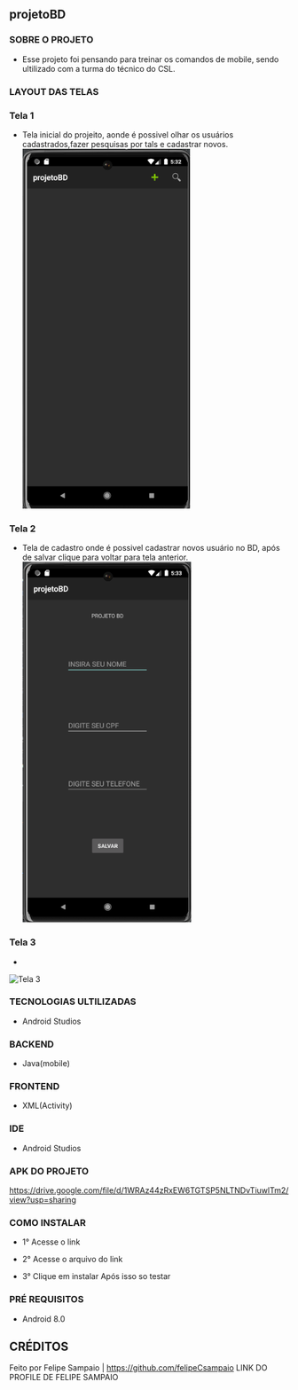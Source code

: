 ## projetoBD

### SOBRE O PROJETO
- Esse projeto foi pensando para treinar os comandos de mobile, sendo ultilizado com a turma do técnico do CSL.

### LAYOUT DAS TELAS
### Tela 1
- Tela inicial do projeito, aonde é possivel olhar os usuários cadastrados,fazer pesquisas por tals e cadastrar novos.
![Tela 1](telaInicial_PROJETObd.png)

### Tela 2
- Tela de cadastro onde é possivel cadastrar novos usuário no BD, após de salvar clique para voltar para tela anterior.
![Tela 2](cadastroUsu_PROJETObd.png)

### Tela 3
- 
![Tela 3]()

### TECNOLOGIAS ULTILIZADAS
- Android Studios

### BACKEND
- Java(mobile)

### FRONTEND
- XML(Activity)

### IDE
- Android Studios

### APK DO PROJETO
https://drive.google.com/file/d/1WRAz44zRxEW6TGTSP5NLTNDvTiuwlTm2/view?usp=sharing

### COMO INSTALAR
- 1° Acesse o link
  
- 2° Acesse o arquivo do link

- 3° Clique em instalar
Após isso so testar

### PRÉ REQUISITOS
- Android 8.0

## CRÉDITOS
Feito por Felipe Sampaio  | 
https://github.com/felipeCsampaio LINK DO PROFILE DE FELIPE SAMPAIO
